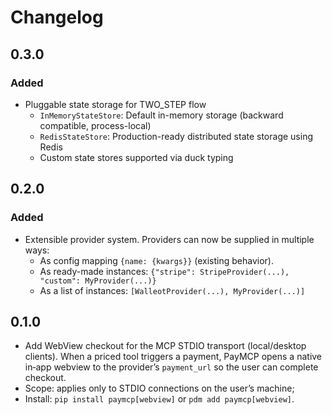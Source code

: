 # Changelog

## 0.3.0
### Added
- Pluggable state storage for TWO_STEP flow
  - `InMemoryStateStore`: Default in-memory storage (backward compatible, process-local)
  - `RedisStateStore`: Production-ready distributed state storage using Redis
  - Custom state stores supported via duck typing

## 0.2.0
### Added
- Extensible provider system. Providers can now be supplied in multiple ways:
  - As config mapping `{name: {kwargs}}` (existing behavior).
  - As ready-made instances: `{"stripe": StripeProvider(...), "custom": MyProvider(...)}`
  - As a list of instances: `[WalleotProvider(...), MyProvider(...)]`

## 0.1.0
- Add WebView checkout for the MCP STDIO transport (local/desktop clients). When a priced tool triggers a payment, PayMCP opens a native in‑app webview to the provider’s `payment_url` so the user can complete checkout.
- Scope: applies only to STDIO connections on the user’s machine; 
- Install: `pip install paymcp[webview]` or `pdm add paymcp[webview]`.
